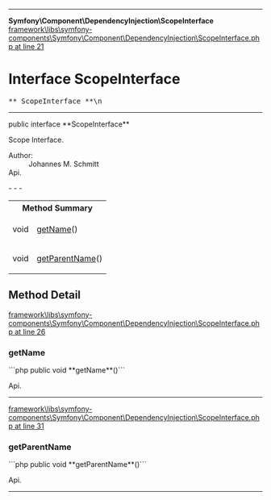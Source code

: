 - - -

**Symfony\Component\DependencyInjection\ScopeInterface**
<a href="https://github.com/JeyDotC/Hirudo-docs/blob/master/source/framework/libs/symfony-components/Symfony/Component/DependencyInjection/ScopeInterface.php.md#line21" class="location">framework\libs\symfony-components\Symfony\Component\DependencyInjection\ScopeInterface.php at line 21</a>

# Interface ScopeInterface #

<pre class="tree">** ScopeInterface **\n</pre>

- - -

<p class="signature">public  interface **ScopeInterface**</p>

<div class="comment" id="overview_description"><p>Scope Interface.</p></div>

<dl>
<dt>Author:</dt>
<dd>Johannes M. Schmitt <schmittjoh@gmail.com></dd>
<dt>Api.</dt>
</dl>
- - -

<table id="summary_method">
<tr><th colspan="2">Method Summary</th></tr>
<tr>
<td class="type"> void</td>
<td class="description"><p class="name"><a href="#getName()">getName</a>()</p><p class="description"></p></td>
</tr>
<tr>
<td class="type"> void</td>
<td class="description"><p class="name"><a href="#getParentName()">getParentName</a>()</p><p class="description"></p></td>
</tr>
</table>

<h2 id="detail_method">Method Detail</h2>
<a href="https://github.com/JeyDotC/Hirudo-docs/blob/master/source/framework/libs/symfony-components/Symfony/Component/DependencyInjection/ScopeInterface.php.md#line26" class="location">framework\libs\symfony-components\Symfony\Component\DependencyInjection\ScopeInterface.php at line 26</a>

<h3 id="getName()">getName</h3>
```php
public  void **getName**()```
<div class="details">
<p></p><dl>
<dt>Api.</dt>
</dl>
</div>

- - -

<a href="https://github.com/JeyDotC/Hirudo-docs/blob/master/source/framework/libs/symfony-components/Symfony/Component/DependencyInjection/ScopeInterface.php.md#line31" class="location">framework\libs\symfony-components\Symfony\Component\DependencyInjection\ScopeInterface.php at line 31</a>

<h3 id="getParentName()">getParentName</h3>
```php
public  void **getParentName**()```
<div class="details">
<p></p><dl>
<dt>Api.</dt>
</dl>
</div>

- - -


